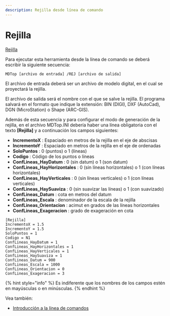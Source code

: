 ```yaml
---
description: Rejilla desde línea de comando
---
```


# Rejilla

[ Rejilla](../como.../como-rejilla.md)

Para ejecutar esta herramienta desde la línea de comando se deberá escribir la siguiente secuencia:

```text
MDTop [archivo de entrada] /REJ [archivo de salida]
```

El archivo de entrada deberá ser un archivo de modelo digital, en el cual se proyectará la rejilla.

El archivo de salida será el nombre con el que se salve la rejilla. El programa salvará en el formato que indique la extensión: BIN \(DIGI\), DXF \(AutoCad\), DGN \(MicroStation\) o Shape \(ARC-GIS\).

Además de esta secuencia y para configurar el modo de generación de la rejilla, en el archivo MDTop.INI debería haber una línea obligatoria con el texto **\[Rejilla\]** y a continuación los campos siguientes:

* **IncrementoX** : Espaciado en metros de la rejilla en el eje de abscisas
* **IncrementoY** : Espaciado en metros de la rejilla en el eje de ordenadas
* **SoloPuntos** : 0 \(puntos\) o 1 \(líneas\)
* **Codigo** : Código de los puntos o líneas
* **ConfLineas\_HayDatum** : 0 \(sin datum\) o 1 \(son datum\)
* **ConfLineas\_HayHorizontales** : 0 \(sin líneas horizontales\) o 1 \(con líneas horizontales\)
* **ConfLineas\_HayVerticales** : 0 \(sin líneas verticales\) o 1 \(con líneas verticales\)
* **ConfLineas\_HaySuaviza** : 0 \(sin suavizar las líneas\) o 1 \(con suavizado\)
* **ConfLineas\_Datum** : cota en metros del datum
* **ConfLineas\_Escala** : denominador de la escala de la rejilla
* **ConfLineas\_Orientacion** : acimut en grados de las líneas horizontales
* **ConfLineas\_Exageracion** : grado de exageración en cota

```text
[Rejilla]
IncrementoX = 1.5
IncrementoY = 1.5
SoloPuntos = 1
Codigo = N1
ConfLineas_HayDatum = 1
ConfLineas_HayHorizontales = 1
ConfLineas_HayVerticales = 1
ConfLineas_HaySuaviza = 1
ConfLineas_Datum = 900
ConfLineas_Escala = 1000
ConfLineas_Orientacion = 0
ConfLineas_Exageracion = 3
```

{% hint style="info" %}
Es indiferente que los nombres de los campos estén en mayúsculas o en minúsculas.
{% endhint %}

Vea también:

* [Introducción a la línea de comandos](./)


